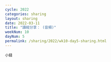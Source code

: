 ```yaml
---
cycle: 2022
categories: sharing
layout: sharing
date: 2022-03-11
title: "讀經分享： (音頻)"
weekNum: 10
dayNum: 5
permalink: /sharing/2022/wk10-day5-sharing.html
---
```


[](https://eccseattle.github.io/media/sharing/2022/wk010/2022-03-11-bin.m4a)

`小錢`
